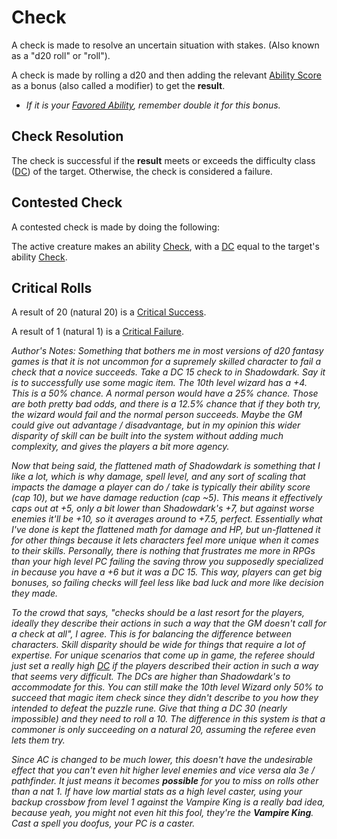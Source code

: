 # Check

A check is made to resolve an uncertain situation with stakes. (Also known as a "d20 roll" or "roll").

A check is made by rolling a d20 and then adding the relevant [Ability Score](../Player%20Characters/Chosen%20Statistics/Ability%20Scores.md) as a bonus (also called a modifier) to get the **result**. 
- *If it is your [Favored Ability](../Player%20Characters/Favored%20Ability.md), remember double it for this bonus.*
## Check Resolution
The check is successful if the **result** meets or exceeds the difficulty class ([DC](DC.md)) of the target. Otherwise, the check is considered a failure.
## Contested Check
A contested check is made by doing the following:

The active creature makes an ability [Check](Check.md), with a [DC](DC.md) equal to the target's ability [Check](Check.md).
## Critical Rolls
A result of 20 (natural 20) is a [Critical Success](Dice%20Rolls/Critical%20Success.md).

A result of 1 (natural 1) is a [Critical Failure](Dice%20Rolls/Critical%20Failure.md).


*Author's Notes:*
*Something that bothers me in most versions of d20 fantasy games is that it is not uncommon for a supremely skilled character to fail a check that a novice succeeds. Take a DC 15 check to in Shadowdark. Say it is to successfully use some magic item. The 10th level wizard has a +4. This is a 50% chance. A normal person would have a 25% chance. Those are both pretty bad odds, and there is a 12.5% chance that if they both try, the wizard would fail and the normal person succeeds. Maybe the GM could give out advantage / disadvantage, but in my opinion this wider disparity of skill can be built into the system without adding much complexity, and gives the players a bit more agency.* 

*Now that being said, the flattened math of Shadowdark is something that I like a lot, which is why damage, spell level, and any sort of scaling that impacts the damage a player can do / take is typically their ability score (cap 10), but we have damage reduction (cap ~5). This means it effectively caps out at +5, only a bit lower than Shadowdark's +7, but against worse enemies it'll be +10, so it averages around to +7.5, perfect. Essentially what I've done is kept the flattened math for damage and HP, but un-flattened it for other things because it lets characters feel more unique when it comes to their skills. Personally, there is nothing that frustrates me more in RPGs than your high level PC failing the saving throw you supposedly specialized in because you have a +6 but it was a DC 15. This way, players can get big bonuses, so failing checks will feel less like bad luck and more like decision they made.*

*To the crowd that says, "checks should be a last resort for the players, ideally they describe their actions in such a way that the GM doesn't call for a check at all", I agree. This is for balancing the difference between characters. Skill disparity should be wide for things that require a lot of expertise. For unique scenarios that come up in game, the referee should just set a really high [DC](DC.md) if the players described their action in such a way that seems very difficult. The DCs are higher than Shadowdark's to accommodate for this. You can still make the 10th level Wizard only 50% to succeed that magic item check since they didn't describe to you how they intended to defeat the puzzle rune. Give that thing a DC 30 (nearly impossible) and they need to roll a 10. The difference in this system is that a commoner is only succeeding on a natural 20, assuming the referee even lets them try.*

*Since AC is changed to be much lower, this doesn't have the undesirable effect that you can't even hit higher level enemies and vice versa ala 3e / pathfinder. It just means it becomes **possible** for you to miss on rolls other than a nat 1. If have low martial stats as a high level caster, using your backup crossbow from level 1 against the Vampire King is a really bad idea, because yeah, you might not even hit this fool, they're the **Vampire King**. Cast a spell you doofus, your PC is a caster.*